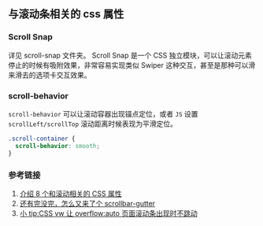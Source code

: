 ## 与滚动条相关的 css 属性

### Scroll Snap

详见 scroll-snap 文件夹。
Scroll Snap 是一个 CSS 独立模块，可以让滚动元素停止的时候有吸附效果，非常容易实现类似 Swiper 这种交互，甚至是那种可以滑来滑去的选项卡交互效果。

### scroll-behavior

`scroll-behavior` 可以让滚动容器出现锚点定位，或者 `JS` 设置 `scrollLeft/scrollTop` 滚动距离时候表现为平滑定位。

```css
.scroll-container {
  scroll-behavior: smooth;
}
```

### 参考链接

1. [介绍 8 个和滚动相关的 CSS 属性](https://www.zhangxinxu.com/wordpress/2022/03/10-css-scroll-scrollbar/#scrollbar-gutter)
2. [还有完没完，怎么又来了个 scrollbar-gutter](https://www.zhangxinxu.com/wordpress/2022/01/css-scrollbar-gutter/)
3. [小 tip:CSS vw 让 overflow:auto 页面滚动条出现时不跳动](https://www.zhangxinxu.com/wordpress/2015/01/css-page-scrollbar-toggle-center-no-jumping/)
